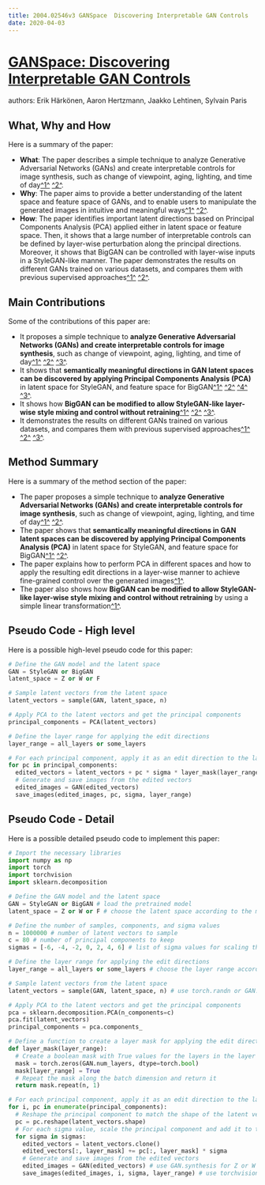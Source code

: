 ```yaml
---
title: 2004.02546v3 GANSpace  Discovering Interpretable GAN Controls
date: 2020-04-03
---
```


# [GANSpace: Discovering Interpretable GAN Controls](http://arxiv.org/abs/2004.02546v3)

authors: Erik Härkönen, Aaron Hertzmann, Jaakko Lehtinen, Sylvain Paris


## What, Why and How

[1]: https://arxiv.org/abs/2004.02546 "[2004.02546] GANSpace: Discovering Interpretable GAN Controls - arXiv.org"
[2]: https://arxiv-export-lb.library.cornell.edu/abs/2004.02546 "[2004.02546] GANSpace: Discovering Interpretable GAN Controls"
[3]: https://arxiv.org/pdf/2004.02546.pdf "arXiv.org e-Print archive"

Here is a summary of the paper:

- **What**: The paper describes a simple technique to analyze Generative Adversarial Networks (GANs) and create interpretable controls for image synthesis, such as change of viewpoint, aging, lighting, and time of day[^1^][1] [^2^][2].
- **Why**: The paper aims to provide a better understanding of the latent space and feature space of GANs, and to enable users to manipulate the generated images in intuitive and meaningful ways[^1^][1] [^2^][2].
- **How**: The paper identifies important latent directions based on Principal Components Analysis (PCA) applied either in latent space or feature space. Then, it shows that a large number of interpretable controls can be defined by layer-wise perturbation along the principal directions. Moreover, it shows that BigGAN can be controlled with layer-wise inputs in a StyleGAN-like manner. The paper demonstrates the results on different GANs trained on various datasets, and compares them with previous supervised approaches[^1^][1] [^2^][2].

## Main Contributions

[1]: https://wandb.ai/captain-pool/ganspace/reports/GANspace-An-Overview-of-Generative-Adversarial-Networks--VmlldzozODczMDE "GANspace: An Overview of Generative Adversarial Networks"
[2]: https://dvelopery0115.github.io/2021/08/22/GANSpace.html "Summary of 'GANSpace: Discovering Interpretable GAN Controls'"
[3]: https://analyticsindiamag.com/guide-to-ganspace-discovering-interpretable-gan-control/ "Guide to GANSpace: Discovering Interpretable GAN Control"
[4]: https://github.com/harskish/ganspace "GANSpace: Discovering Interpretable GAN Controls - GitHub"

Some of the contributions of this paper are:

- It proposes a simple technique to **analyze Generative Adversarial Networks (GANs) and create interpretable controls for image synthesis**, such as change of viewpoint, aging, lighting, and time of day[^1^][1] [^2^][2] [^3^][4].
- It shows that **semantically meaningful directions in GAN latent spaces can be discovered by applying Principal Components Analysis (PCA)** in latent space for StyleGAN, and feature space for BigGAN[^1^][1] [^2^][2] [^4^][3] [^3^][4].
- It shows how **BigGAN can be modified to allow StyleGAN-like layer-wise style mixing and control without retraining**[^1^][1] [^2^][2] [^3^][4].
- It demonstrates the results on different GANs trained on various datasets, and compares them with previous supervised approaches[^1^][1] [^2^][2] [^3^][4].

## Method Summary

[1]: https://arxiv.org/pdf/2305.14551v1.pdf "E S VARIATIONS IN GAN LATENT S M FACTORIZATION - arXiv.org"
[2]: https://github.com/harskish/ganspace "GANSpace: Discovering Interpretable GAN Controls - GitHub"
[3]: https://arxiv.org/abs/2004.02546 "[2004.02546] GANSpace: Discovering Interpretable GAN Controls - arXiv.org"

Here is a summary of the method section of the paper:

- The paper proposes a simple technique to **analyze Generative Adversarial Networks (GANs) and create interpretable controls for image synthesis**, such as change of viewpoint, aging, lighting, and time of day[^1^][2] [^2^][3].
- The paper shows that **semantically meaningful directions in GAN latent spaces can be discovered by applying Principal Components Analysis (PCA)** in latent space for StyleGAN, and feature space for BigGAN[^1^][2] [^2^][3].
- The paper explains how to perform PCA in different spaces and how to apply the resulting edit directions in a layer-wise manner to achieve fine-grained control over the generated images[^1^][2].
- The paper also shows how **BigGAN can be modified to allow StyleGAN-like layer-wise style mixing and control without retraining** by using a simple linear transformation[^1^][2].

## Pseudo Code - High level

Here is a possible high-level pseudo code for this paper:

```python
# Define the GAN model and the latent space
GAN = StyleGAN or BigGAN
latent_space = Z or W or F

# Sample latent vectors from the latent space
latent_vectors = sample(GAN, latent_space, n)

# Apply PCA to the latent vectors and get the principal components
principal_components = PCA(latent_vectors)

# Define the layer range for applying the edit directions
layer_range = all_layers or some_layers

# For each principal component, apply it as an edit direction to the latent vectors in the layer range
for pc in principal_components:
  edited_vectors = latent_vectors + pc * sigma * layer_mask(layer_range)
  # Generate and save images from the edited vectors
  edited_images = GAN(edited_vectors)
  save_images(edited_images, pc, sigma, layer_range)
```

## Pseudo Code - Detail

Here is a possible detailed pseudo code to implement this paper:

```python
# Import the necessary libraries
import numpy as np
import torch
import torchvision
import sklearn.decomposition

# Define the GAN model and the latent space
GAN = StyleGAN or BigGAN # load the pretrained model
latent_space = Z or W or F # choose the latent space according to the model

# Define the number of samples, components, and sigma values
n = 1000000 # number of latent vectors to sample
c = 80 # number of principal components to keep
sigmas = [-6, -4, -2, 0, 2, 4, 6] # list of sigma values for scaling the edit directions

# Define the layer range for applying the edit directions
layer_range = all_layers or some_layers # choose the layer range according to the model and the desired granularity

# Sample latent vectors from the latent space
latent_vectors = sample(GAN, latent_space, n) # use torch.randn or GAN.mapping for Z or W space, use GAN.truncation for F space

# Apply PCA to the latent vectors and get the principal components
pca = sklearn.decomposition.PCA(n_components=c)
pca.fit(latent_vectors)
principal_components = pca.components_

# Define a function to create a layer mask for applying the edit directions
def layer_mask(layer_range):
  # Create a boolean mask with True values for the layers in the layer range and False values for the others
  mask = torch.zeros(GAN.num_layers, dtype=torch.bool)
  mask[layer_range] = True
  # Repeat the mask along the batch dimension and return it
  return mask.repeat(n, 1)

# For each principal component, apply it as an edit direction to the latent vectors in the layer range
for i, pc in enumerate(principal_components):
  # Reshape the principal component to match the shape of the latent vectors
  pc = pc.reshape(latent_vectors.shape)
  # For each sigma value, scale the principal component and add it to the latent vectors in the layer range
  for sigma in sigmas:
    edited_vectors = latent_vectors.clone()
    edited_vectors[:, layer_mask] += pc[:, layer_mask] * sigma
    # Generate and save images from the edited vectors
    edited_images = GAN(edited_vectors) # use GAN.synthesis for Z or W space, use GAN for F space
    save_images(edited_images, i, sigma, layer_range) # use torchvision.utils.save_image or any other image saving function
```